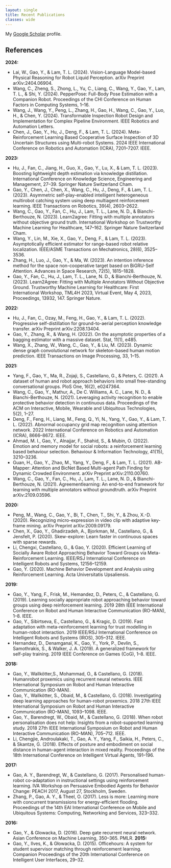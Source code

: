 ```yaml
---
layout: single
title: Recent Publications
classes: wide
---
```

<style>
.iconDetails {
	clear: left;
	float:left; 
	width:20%;
    	height:20%;
	max-height:140px;
	max-width:140px; 
} 

.container {
    width:100%;
    height:24%;
    padding:1%;
	margin-bottom: 20px;
}
h4 {
    margin:0px;
}

.button {
    clear: left;
    background-color: #4CAF50; /* Green */
    border: none;
    color: white;
    padding: 4px 20px;
    text-align: center;
    text-decoration: none;
    display: inline-block;
    font-size: 12px;
    margin: 4px 2px;
    -webkit-transition-duration: 0.4s; /* Safari */
    transition-duration: 0.4s;
    cursor: pointer;
}

.green {
    background-color: white; 
    color: black; 
    border: 2px solid #4CAF50;
}

.green:hover {
    background-color: #4CAF50;
    color: white;
}

.blue {
    background-color: white; 
    color: black; 
    border: 2px solid #008CBA;
}

.blue:hover {
    background-color: #008CBA;
    color: white;
}

.red {
    background-color: white; 
    color: black; 
    border: 2px solid #f44336;
}

.red:hover {
    background-color: #f44336;
    color: white;
}

.gray {
    background-color: white;
    color: black;
    border: 2px solid #e7e7e7;
}

.gray:hover {background-color: #e7e7e7;}

.black {
    background-color: white;
    color: black;
    border: 2px solid #555555;
}

.black:hover {
    background-color: #555555;
    color: white;
}
</style>

<script>
function toggleAbstract(btn) {
    var x = btn.nextElementSibling.nextElementSibling;
    if (x.innerHTML === "") {
        x.innerHTML = x.getAttribute("text");
    } else {
        x.innerHTML = "";
    }
}
</script>


My [Google Scholar](https://scholar.google.se/citations?hl=en&user=HgOAYUAAAAAJ) profile.

## References

**2024:**

- Lai, W., Gao, Y., & Lam, T. L. (2024). Vision-Language Model-based Physical Reasoning for Robot Liquid Perception. arXiv Preprint arXiv:2404.06904.
- Wang, C., Zheng, S., Zhong, L., Yu, C., Liang, C., Wang, Y., Gao, Y., Lam, T. L., & Shi, Y. (2024). PepperPose: Full-Body Pose Estimation with a Companion Robot. Proceedings of the CHI Conference on Human Factors in Computing Systems, 1–16.
- Wang, J., Wang, Y., Peng, L., Zhang, H., Gao, H., Wang, C., Gao, Y., Luo, H., & Chen, Y. (2024). Transformable Inspection Robot Design and Implementation for Complex Pipeline Environment. IEEE Robotics and Automation Letters.
- Chen, J., Gao, Y., Hu, J., Deng, F., & Lam, T. L. (2024). Meta-Reinforcement Learning Based Cooperative Surface Inspection of 3D Uncertain Structures using Multi-robot Systems. 2024 IEEE International Conference on Robotics and Automation (ICRA), 7201–7207. IEEE.

**2023:**

- Hu, J., Fan, C., Jiang, H., Guo, X., Gao, Y., Lu, X., & Lam, T. L. (2023). Boosting lightweight depth estimation via knowledge distillation. International Conference on Knowledge Science, Engineering and Management, 27–39. Springer Nature Switzerland Cham.
- Gao, Y., Chen, J., Chen, X., Wang, C., Hu, J., Deng, F., & Lam, T. L. (2023). Asymmetric self-play-enabled intelligent heterogeneous multirobot catching system using deep multiagent reinforcement learning. IEEE Transactions on Robotics, 39(4), 2603–2622.
- Wang, C., Gao, Y., Fan, C., Hu, J., Lam, T. L., Lane, N. D., & Bianchi-Berthouze, N. (2023). Learn2agree: Fitting with multiple annotators without objective ground truth. International Workshop on Trustworthy Machine Learning for Healthcare, 147–162. Springer Nature Switzerland Cham.
- Wang, Y., Lin, M., Xie, X., Gao, Y., Deng, F., & Lam, T. L. (2023). Asymptotically efficient estimator for range-based robot relative localization. IEEE/ASME Transactions on Mechatronics, 28(6), 3525–3536.
- Zhang, H., Luo, J., Gao, Y., & Ma, W. (2023). An intention inference method for the space non-cooperative target based on BiGRU-Self Attention. Advances in Space Research, 72(5), 1815–1828.
- Gao, Y., Fan, C., Hu, J., Lam, T. L., Lane, N. D., & Bianchi-Berthouze, N. (2023). Learn2Agree: Fitting with Multiple Annotators Without Objective Ground. Trustworthy Machine Learning for Healthcare: First International Workshop, TML4H 2023, Virtual Event, May 4, 2023, Proceedings, 13932, 147. Springer Nature.

**2022:**

- Hu, J., Fan, C., Ozay, M., Feng, H., Gao, Y., & Lam, T. L. (2022). Progressive self-distillation for ground-to-aerial perception knowledge transfer. arXiv Preprint arXiv:2208.13404.
- Gao, Y., Zhang, R., & Wang, H. (2022). On the asymptotic properties of a bagging estimator with a massive dataset. Stat, 11(1), e485.
- Wang, X., Zhang, W., Wang, C., Gao, Y., & Liu, M. (2023). Dynamic dense graph convolutional network for skeleton-based human motion prediction. IEEE Transactions on Image Processing, 33, 1–15.

**2021:**

- Yang, F., Gao, Y., Ma, R., Zojaji, S., Castellano, G., & Peters, C. (2021). A dataset of human and robot approach behaviors into small free-standing conversational groups. PloS One, 16(2), e0247364.
- Wang, C., Gao, Y., Mathur, A., De C. Williams, A. C., Lane, N. D., & Bianchi-Berthouze, N. (2021). Leveraging activity recognition to enable protective behavior detection in continuous data. Proceedings of the ACM on Interactive, Mobile, Wearable and Ubiquitous Technologies, 5(2), 1–27.
- Deng, F., Feng, H., Liang, M., Feng, Q., Yi, N., Yang, Y., Gao, Y., & Lam, T. L. (2022). Abnormal occupancy grid map recognition using attention network. 2022 International Conference on Robotics and Automation (ICRA), 8666–8672. IEEE.
- Ahmad, M. I., Gao, Y., Alnajjar, F., Shahid, S., & Mubin, O. (2022). Emotion and memory model for social robots: a reinforcement learning based behaviour selection. Behaviour & Information Technology, 41(15), 3210–3236.
- Guan, H., Gao, Y., Zhao, M., Yang, Y., Deng, F., & Lam, T. L. (2021). AB-Mapper: Attention and BicNet Based Multi-agent Path Finding for Dynamic Crowded Environment. arXiv Preprint arXiv:2110.00760.
- Wang, C., Gao, Y., Fan, C., Hu, J., Lam, T. L., Lane, N. D., & Bianchi-Berthouze, N. (2021). Agreementlearning: An end-to-end framework for learning with multiple annotators without groundtruth. arXiv Preprint arXiv:2109.03596.

**2020:**

- Peng, M., Wang, C., Gao, Y., Bi, T., Chen, T., Shi, Y., & Zhou, X.-D. (2020). Recognizing micro-expression in video clip with adaptive key-frame mining. arXiv Preprint arXiv:2009.09179.
- Chen, X., Gao, Y., Ghadirzadeh, A., Bjorkman, M., Castellano, G., & Jensfelt, P. (2020). Skew-explore: Learn faster in continuous spaces with sparse rewards.
- Li, Chengxi, Castellano, G., & Gao, Y. (2020). Efficient Learning of Socially Aware Robot Approaching Behavior Toward Groups via Meta-Reinforcement Learning. IEEE/RSJ International Conference on Intelligent Robots and Systems, 12156–12159.
- Gao, Y. (2020). Machine Behavior Development and Analysis using Reinforcement Learning. Acta Universitatis Upsaliensis.

**2019:**

- Gao, Y., Yang, F., Frisk, M., Hemandez, D., Peters, C., & Castellano, G. (2019). Learning socially appropriate robot approaching behavior toward groups using deep reinforcement learning. 2019 28th IEEE International Conference on Robot and Human Interactive Communication (RO-MAN), 1–8. IEEE.
- Gao, Y., Sibirtseva, E., Castellano, G., & Kragic, D. (2019). Fast adaptation with meta-reinforcement learning for trust modelling in human-robot interaction. 2019 IEEE/RSJ International Conference on Intelligent Robots and Systems (IROS), 305–312. IEEE.
- Hernandez, D., Denamganaï, K., Gao, Y., York, P., Devlin, S., Samothrakis, S., & Walker, J. A. (2019). A generalized framework for self-play training. 2019 IEEE Conference on Games (CoG), 1–8. IEEE.

**2018:**

- Gao, Y., Wallkötter,S., Mohammad, O., & Castellano, G. (2018). Humanrobot proxemics using recurrent neural networks. IEEE International Symposium on Robot and Human Interactive Communication (RO-MAN).
- Gao, Y., Wallkötter, S., Obaid, M., & Castellano, G. (2018). Investigating deep learning approaches for human-robot proxemics. 2018 27th IEEE International Symposium on Robot and Human Interactive Communication (RO-MAN), 1093–1098. IEEE.
- Gao, Y., Barendregt, W., Obaid, M., & Castellano, G. (2018). When robot personalisation does not help: Insights from a robot-supported learning study. 2018 27th IEEE International Symposium on Robot and Human Interactive Communication (RO-MAN), 705–712. IEEE.
- Li, Chengjie, Androulakaki, T., Gao, A. Y., Yang, F., Saikia, H., Peters, C., & Skantze, G. (2018). Effects of posture and embodiment on social distance in human-agent interaction in mixed reality. Proceedings of the 18th International Conference on Intelligent Virtual Agents, 191–196.

**2017:**
- Gao, A. Y., Barendregt, W., & Castellano, G. (2017). Personalised human-robot co-adaptation in instructional settings using reinforcement learning. IVA Workshop on Persuasive Embodied Agents for Behavior Change: PEACH 2017, August 27, Stockholm, Sweden.
- Zhang, P., Gao, A. Y., & Theel, O. (2017). Less is more: Learning more with concurrent transmissions for energy-efficient flooding. Proceedings of the 14th EAI International Conference on Mobile and Ubiquitous Systems: Computing, Networking and Services, 323–332.

**2016:**
- Gao, Y., & Glowacka, D. (2016). Deep gate recurrent neural network. Asian Conference on Machine Learning, 350–365. PMLR.
**2015:**
- Gao, Y., Ilves, K., & Głowacka, D. (2015). Officehours: A system for student supervisor matching through reinforcement learning. Companion Proceedings of the 20th International Conference on Intelligent User Interfaces, 29–32.

<!--
<div class='container'>
    <div>
		<img src='papers/social_behavior_learning.gif' class='iconDetails'>
    </div>  
    <div style='margin-left:25%;'>
    <h4>Social Behavior Learning with Realistic Reward Shaping</h4>
    <div style="font-size:.8em"> Yuan Gao, Fangkai Yang, Martin Frisk, Daniel Hernandez, Christopher Peters and Ginevra Castellano</div>
	<h6></h6>
	<button class="button black" onclick="window.open('https://github.com/usr-lab/PepperSocial')" type="button">GitHub</button><button id="abstract_btn" class="button black" onclick="toggleAbstract(this);" type="button">Abstract</button><button class="button black" onclick="window.open('https://arxiv.org/pdf/1810.06979')" type="button">Download</button>
	<div id="abstract" text="Deep reinforcement learning has been widely applied in the field of robotics recently to study tasks like locomotion and grasping, but applying it to social robotics remains a challenge. In this paper, we present a deep learning scheme that acquires a prior model of robot behavior in a simulator as a first phase to be further refined through learning from subsequent real-world interactions involving physical robots. The scheme, which we refer to as Staged Social Behavior Learning (SSBL), considers different stages of learning in social scenarios. Based on this scheme, we implement robot approaching behaviors towards a small group generated from F-formation and evaluate the performance of different configurations using objective and subjective measures. We found that our model generates more socially-considerate behavior compared to a state-of-the-art model, i.e. social force model. We also suggest that SSBL could be applied to a wide class of social robotics applications."></div>
	<div style="float:right;font-size:.6em">arXiv, 2018</div>
    </div>
</div>


<div class='container'>
    <div>
		<img src='papers/effect_posture.jpg' class='iconDetails'>
    </div>  
    <div style='margin-left:25%;'>
    <h4>Effects of Posture and Embodiment on Social Distance in Human-Agent Interaction in Mixed Reality</h4>
    <div style="font-size:.8em"> Chengjie Li, Theofronia Androulakaki, Yuan Gao, Fangkai Yang, Himangshu Saikia, Christopher Peters and Gabriel Skantze</div>
	<h6></h6>
	<button id="abstract_btn" class="button black" onclick="toggleAbstract(this);" type="button">Abstract</button>
	<button class="button black" onclick="alert('Sorry, this paper is not publically available yet.')" type="button">Download</button>
	<div id="abstract" text="Mixed reality offers new potentials for social interaction experiences with virtual agents. In addition, it can be used to experiment with the design of physical robots. However, while previous studies have investigated comfortable social distances between humans and artificial agents in real and virtual environments, there is little data with regards to mixed reality environments. In this paper, we conducted an experiment in which participants were asked to walk up to an agent to ask a question, in order to investigate the social distances maintained, as well as the subject's experience of the interaction. We manipulated both the embodiment of the agent (robot vs. human and virtual vs. physical) as well as closed vs. open posture of the agent. The virtual agent was displayed using a mixed reality headset. Our experiment involved 35 participants in a within-subject design. We show that, in the context of social interactions, mixed reality fares well against physical environments, and robots fare well against humans, barring a few technical challenges."></div>
	<div style="float:right;font-size:.6em">Intelligent Virtual Agents, October 2018</div>
    </div>
</div>

<div class='container'>
    <div>
		<img src='papers/deep_proximics.jpg' class='iconDetails'>
    </div>  
    <div style='margin-left:25%;'>
    <h4>Human-Robot Proxemics using Recurrent Neural Networks</h4>
    <div style="font-size:.8em"> Yuan Gao, Sebastian Wallkötter, Mohammad Obaid and Ginevra Castellano</div>
	<h6></h6>
	<button id="abstract_btn" class="button black" onclick="toggleAbstract(this);" type="button">Abstract</button><button class="button black" onclick="window.open('papers/investigate-deep-learning-proximics.pdf')" type="button">Download</button>
	<div id="abstract" text="In this paper, we investigate the applicability of deep learning methods to adapt and predict comfortable human-robot proxemics. Proposing a network architecture, we experiment with three different layer configurations, obtaining three different end-to-end trainable models. Using these, we compare their predictive performances on data obtained during a human-robot interaction study. We find that our long short-term memory based model outperforms a gated recurrent unit based model and a feed-forward model. Further, we demonstrate how the created model can be exploited to create customized comfort zones that can help create a personalized experience for individual users. "></div>
    <div style="float:right;font-size:.6em">RO-MAN, 2018</div>
    </div>
</div>

<div class='container'>
    <div>
		<img src='papers/when_help.jpg' class='iconDetails'>
    </div>  
    <div style='margin-left:25%;'>
    <h4>When robot personalisation does not help: Insights from a robot-supported learning study </h4>
    <div style="font-size:.8em"> Yuan Gao, Wolmet Barendregt, Mohammad Obaid and Ginevra Castellano,</div>
    <h6></h6>
	<button id="abstract_btn" class="button black" onclick="toggleAbstract(this);" type="button">Abstract</button><button class="button black" onclick="window.open('papers/when-robot-does-not-help.pdf')" type="button">Download</button>
	<div id="abstract" text="In the domain of robotic tutors, personalised tutoring has started to receive scientists' attention, but is still relatively underexplored. Previous work using reinforcement learning (RL) has addressed personalised tutoring from the perspective of affective policy learning. However, little is known about the effects of robot behaviour personalisation on user's task performance. Moreover, it is also unclear if and when personalisation may be more beneficial than a robot that adapts to its users and the context of the interaction without personalising its behaviour. In this paper we build on previous work on affective policy learning that used RL to learn what robot's supportive behaviours are preferred by users in an educational scenario. We build a RL framework for personalisation that allows a robot to select verbal supportive behaviours to maximise the user's task progress and positive reactions in a learning scenario where a Pepper robot acts as a tutor and helps people to learn how to solve grid-based logic puzzles. 
A between-subjects design user study showed that participants were more efficient at solving logic puzzles and preferred a robot that exhibits more varied behaviours compared with a robot that personalises its behaviour by converging on a specific one over time. We discuss insights on negative effects of personalisation and report lessons learned together with design implications for personalised robots."></div>
    <div style="float:right;font-size:.6em">RO-MAN, 2018</div>
    </div>
</div>
-->
<br style/>
